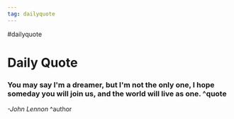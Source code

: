 ```yaml
---
tag: dailyquote
---
```


#dailyquote

# Daily Quote

### You may say I'm a dreamer, but I'm not the only one, I hope someday you will join us, and the world will live as one. ^quote
*-John Lennon* ^author
